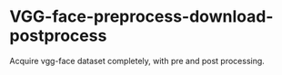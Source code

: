 # VGG-face-preprocess-download-postprocess
Acquire vgg-face dataset completely, with pre and post processing.
